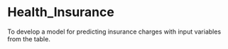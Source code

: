 # Health_Insurance
To develop a model for predicting insurance charges with input variables from the table.
